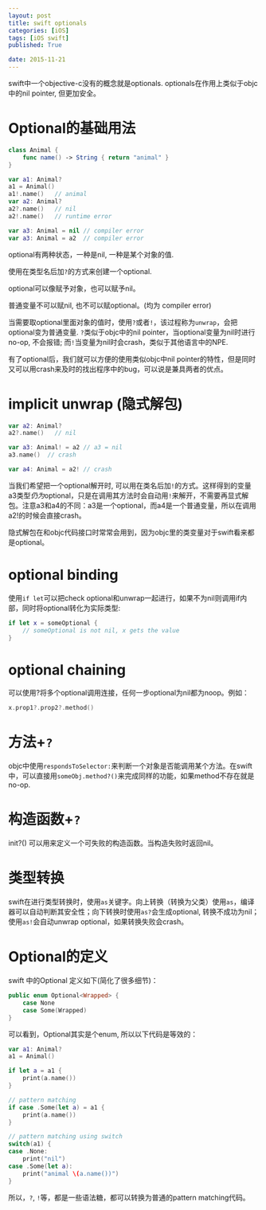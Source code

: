 ```yaml
---
layout: post
title: swift optionals
categories: [iOS]
tags: [iOS swift]
published: True

date: 2015-11-21
---
```


swift中一个objective-c没有的概念就是optionals. optionals在作用上类似于objc中的nil pointer, 但更加安全。

# Optional的基础用法
```swift
class Animal {
    func name() -> String { return "animal" }
}

var a1: Animal?
a1 = Animal()
a1!.name()   // animal
var a2: Animal?
a2?.name()   // nil
a2!.name()   // runtime error

var a3: Animal = nil // compiler error
var a3: Animal = a2  // compiler error
```
optional有两种状态，一种是nil, 一种是某个对象的值.

使用在类型名后加`?`的方式来创建一个optional. 

optional可以像赋予对象，也可以赋予nil。

普通变量不可以赋nil, 也不可以赋optional。(均为 compiler error)

当需要取optional里面对象的值时，使用`?`或者`!`，该过程称为`unwrap`，会把optional变为普通变量. `?`类似于objc中的nil pointer，当optional变量为nil时进行no-op, 不会报错; 而`!`当变量为nil时会crash，类似于其他语言中的NPE.

有了optional后，我们就可以方便的使用类似objc中nil pointer的特性，但是同时又可以用crash来及时的找出程序中的bug，可以说是兼具两者的优点。


# implicit unwrap (隐式解包)
```swift
var a2: Animal?
a2?.name()   // nil

var a3: Animal! = a2 // a3 = nil
a3.name()  // crash

var a4: Animal = a2! // crash
```
当我们希望把一个optional解开时, 可以用在类名后加`!`的方式。这样得到的变量a3类型*仍为*optional，只是在调用其方法时会自动用`!`来解开，不需要再显式解包。注意a3和a4的不同：a3是一个optional，而a4是一个普通变量，所以在调用a2!的时候会直接crash。

隐式解包在和objc代码接口时常常会用到，因为objc里的类变量对于swift看来都是optional。

# optional binding
使用`if let`可以把check optional和unwrap一起进行，如果不为nil则调用if内部，同时将optional转化为实际类型:

```swift
if let x = someOptional {
	// someOptional is not nil, x gets the value
}
```

# optional chaining
可以使用?将多个optional调用连接，任何一步optional为nil都为noop。例如：

```swift
x.prop1?.prop2?.method()
```

# 方法+`?`
objc中使用`respondsToSelector:`来判断一个对象是否能调用某个方法。在swift中，可以直接用`someObj.method?()`来完成同样的功能，如果method不存在就是no-op.

# 构造函数+`?`
init?() 可以用来定义一个可失败的构造函数。当构造失败时返回nil。

# 类型转换
swift在进行类型转换时，使用`as`关键字。向上转换（转换为父类）使用`as`，编译器可以自动判断其安全性；向下转换时使用`as?`会生成optional, 转换不成功为nil；使用`as!`会自动unwrap optional，如果转换失败会crash。

# Optional的定义
swift 中的Optional 定义如下(简化了很多细节)：

```swift
public enum Optional<Wrapped> {
    case None
    case Some(Wrapped)
}
```

可以看到，Optional其实是个enum, 所以以下代码是等效的：

```swift
var a1: Animal?
a1 = Animal()

if let a = a1 {
    print(a.name())
}

// pattern matching
if case .Some(let a) = a1 {
    print(a.name())
}

// pattern matching using switch
switch(a1) {
case .None:
    print("nil")
case .Some(let a):
    print("animal \(a.name())")
}
```
所以，`?`, `!`等，都是一些语法糖，都可以转换为普通的pattern matching代码。











